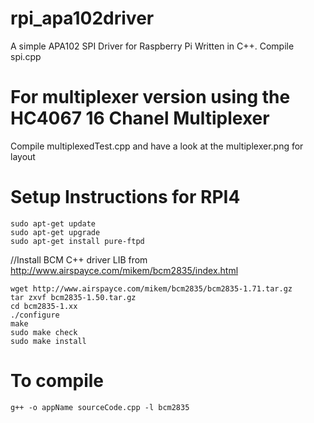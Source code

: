 # rpi_apa102driver
A simple APA102 SPI Driver for Raspberry Pi Written in C++. Compile spi.cpp
# For multiplexer version using the HC4067 16 Chanel Multiplexer
Compile multiplexedTest.cpp and have a look at the multiplexer.png for layout


# Setup Instructions for RPI4

```
sudo apt-get update
sudo apt-get upgrade
sudo apt-get install pure-ftpd
```

//Install BCM C++ driver LIB from http://www.airspayce.com/mikem/bcm2835/index.html
```
wget http://www.airspayce.com/mikem/bcm2835/bcm2835-1.71.tar.gz
tar zxvf bcm2835-1.50.tar.gz
cd bcm2835-1.xx
./configure
make
sudo make check
sudo make install
```

# To compile

```
g++ -o appName sourceCode.cpp -l bcm2835
```
